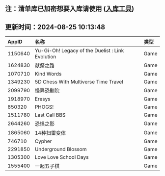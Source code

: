 ## 注：清单库已加密想要入库请使用 ([入库工具](https://github.com/BlankTMing/ManifestAutoUpdate/releases))

## 更新时间：2024-08-25 10:13:48
| AppID | 名称 | 类型  |
| :-------------------- | :----------------------------- | :----------- |
| 1150640 | Yu-Gi-Oh! Legacy of the Duelist : Link Evolution| Game |
| 1624830 | 献祭之路| Game |
| 1070710 | Kind Words| Game |
| 1349230 | 5D Chess With Multiverse Time Travel| Game |
| 2099790 | 怪异恐剧院| Game |
| 1918970 | Eresys| Game |
| 850320 | PHOGS!| Game |
| 1511780 | Last Call BBS| Game |
| 2644260 | 恐惧之影| Game |
| 1865060 | 14种扫雷变体| Game |
| 746710 | Cypher| Game |
| 2291850 | Underground Blossom| Game |
| 1305300 | Love Love School Days| Game |
| 1555400 | 一起五子棋| Game |
